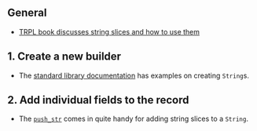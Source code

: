 ## General

- [TRPL book discusses string slices and how to use them](https://doc.rust-lang.org/book/ch04-03-slices.html#string-slices)

## 1. Create a new builder

- The [standard library documentation](https://doc.rust-lang.org/std/string/struct.String.html) has examples on creating `String`s.

## 2. Add individual fields to the record

- The [`push_str`](https://doc.rust-lang.org/std/string/struct.String.html#method.push_str) comes in quite handy for adding string slices to a `String`.

